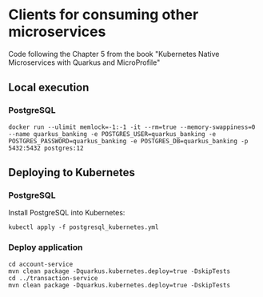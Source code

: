 
# Clients for consuming other microservices

Code following the Chapter 5 from the book "Kubernetes Native Microservices with Quarkus and MicroProfile"

## Local execution

### PostgreSQL

```shell script
docker run --ulimit memlock=-1:-1 -it --rm=true --memory-swappiness=0 --name quarkus_banking -e POSTGRES_USER=quarkus_banking -e POSTGRES_PASSWORD=quarkus_banking -e POSTGRES_DB=quarkus_banking -p 5432:5432 postgres:12
```

## Deploying to Kubernetes

### PostgreSQL

Install PostgreSQL into Kubernetes:

```shell script
kubectl apply -f postgresql_kubernetes.yml
```

### Deploy application

```shell script
cd account-service
mvn clean package -Dquarkus.kubernetes.deploy=true -DskipTests
cd ../transaction-service
mvn clean package -Dquarkus.kubernetes.deploy=true -DskipTests
```
